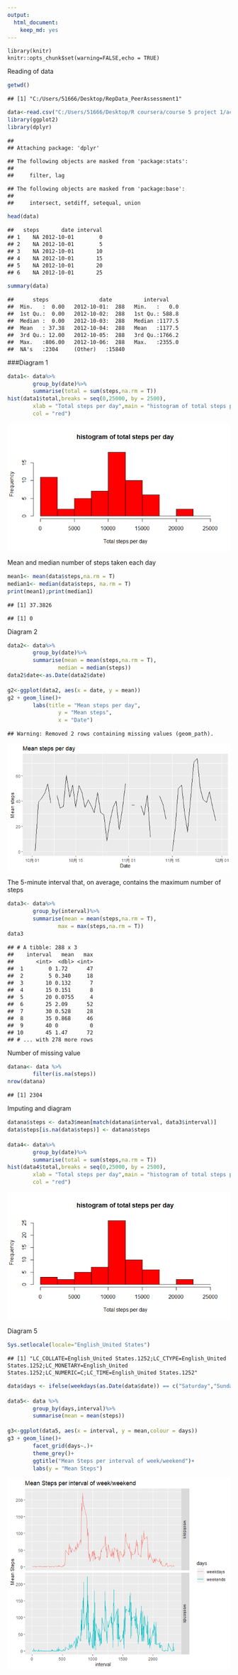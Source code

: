 ```yaml
---
output: 
  html_document: 
    keep_md: yes
---
```


```global
library(knitr)
knitr::opts_chunk$set(warning=FALSE,echo = TRUE)
```
Reading of data

```r
getwd()
```

```
## [1] "C:/Users/51666/Desktop/RepData_PeerAssessment1"
```

```r
data<-read.csv("C:/Users/51666/Desktop/R coursera/course 5 project 1/activity.csv")
library(ggplot2)
library(dplyr)
```

```
## 
## Attaching package: 'dplyr'
```

```
## The following objects are masked from 'package:stats':
## 
##     filter, lag
```

```
## The following objects are masked from 'package:base':
## 
##     intersect, setdiff, setequal, union
```

```r
head(data)
```

```
##   steps       date interval
## 1    NA 2012-10-01        0
## 2    NA 2012-10-01        5
## 3    NA 2012-10-01       10
## 4    NA 2012-10-01       15
## 5    NA 2012-10-01       20
## 6    NA 2012-10-01       25
```

```r
summary(data)
```

```
##      steps                date          interval     
##  Min.   :  0.00   2012-10-01:  288   Min.   :   0.0  
##  1st Qu.:  0.00   2012-10-02:  288   1st Qu.: 588.8  
##  Median :  0.00   2012-10-03:  288   Median :1177.5  
##  Mean   : 37.38   2012-10-04:  288   Mean   :1177.5  
##  3rd Qu.: 12.00   2012-10-05:  288   3rd Qu.:1766.2  
##  Max.   :806.00   2012-10-06:  288   Max.   :2355.0  
##  NA's   :2304     (Other)   :15840
```
###Diagram 1 

```r
data1<- data%>%
        group_by(date)%>%
        summarise(total = sum(steps,na.rm = T))
hist(data1$total,breaks = seq(0,25000, by = 2500),
        xlab = "Total steps per day",main = "histogram of total steps per day",
        col = "red")
```

![](PA1_template_files/figure-html/unnamed-chunk-2-1.png)<!-- -->

Mean and median number of steps taken each day

```r
mean1<- mean(data$steps,na.rm = T)
median1<- median(data$steps, na.rm = T)
print(mean1);print(median1)
```

```
## [1] 37.3826
```

```
## [1] 0
```
  

Diagram 2 

```r
data2<- data%>%
        group_by(date)%>%
        summarise(mean = mean(steps,na.rm = T),
                median = median(steps))
data2$date<-as.Date(data2$date)

g2<-ggplot(data2, aes(x = date, y = mean))
g2 + geom_line()+
        labs(title = "Mean steps per day",
                y = "Mean steps",
                x = "Date")
```

```
## Warning: Removed 2 rows containing missing values (geom_path).
```

![](PA1_template_files/figure-html/unnamed-chunk-4-1.png)<!-- -->

The 5-minute interval that, on average, contains the maximum number of steps


```r
data3<- data%>%
        group_by(interval)%>%
        summarise(mean = mean(steps,na.rm = T),
                max = max(steps,na.rm = T))
data3
```

```
## # A tibble: 288 x 3
##    interval   mean   max
##       <int>  <dbl> <int>
##  1        0 1.72      47
##  2        5 0.340     18
##  3       10 0.132      7
##  4       15 0.151      8
##  5       20 0.0755     4
##  6       25 2.09      52
##  7       30 0.528     28
##  8       35 0.868     46
##  9       40 0          0
## 10       45 1.47      72
## # ... with 278 more rows
```

Number of missing value


```r
datana<- data %>%
        filter(is.na(steps))
nrow(datana)
```

```
## [1] 2304
```

Imputing and diagram

```r
datana$steps <- data3$mean[match(datana$interval, data3$interval)]
data$steps[is.na(data$steps)] <- datana$steps

data4<- data%>%
        group_by(date)%>%
        summarise(total = sum(steps,na.rm = T))
hist(data4$total,breaks = seq(0,25000, by = 2500),
        xlab = "Total steps per day",main = "histogram of total steps per day",
        col = "red")
```

![](PA1_template_files/figure-html/unnamed-chunk-7-1.png)<!-- -->

Diagram 5

```r
Sys.setlocale(locale="English_United States") 
```

```
## [1] "LC_COLLATE=English_United States.1252;LC_CTYPE=English_United States.1252;LC_MONETARY=English_United States.1252;LC_NUMERIC=C;LC_TIME=English_United States.1252"
```

```r
data$days <- ifelse(weekdays(as.Date(data$date)) == c("Saturday","Sunday"),"weekends","weekdays")

data5<- data %>%
        group_by(days,interval)%>%
        summarise(mean = mean(steps))

g3<-ggplot(data5, aes(x = interval, y = mean,colour = days))
g3 + geom_line()+
        facet_grid(days~.)+
        theme_grey()+
        ggtitle("Mean Steps per interval of week/weekend")+
        labs(y = "Mean Steps")
```

![](PA1_template_files/figure-html/unnamed-chunk-8-1.png)<!-- -->


